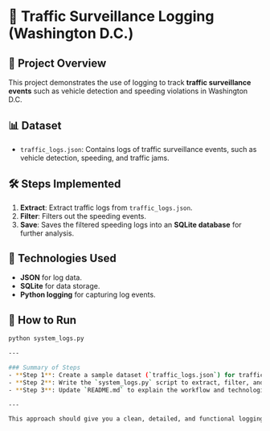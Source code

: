 # 🚦 Traffic Surveillance Logging (Washington D.C.)

## 📌 Project Overview
This project demonstrates the use of logging to track **traffic surveillance events** such as vehicle detection and speeding violations in Washington D.C.

## 📊 Dataset
- `traffic_logs.json`: Contains logs of traffic surveillance events, such as vehicle detection, speeding, and traffic jams.

## 🛠️ Steps Implemented
1. **Extract**: Extract traffic logs from `traffic_logs.json`.
2. **Filter**: Filters out the speeding events.
3. **Save**: Saves the filtered speeding logs into an **SQLite database** for further analysis.

## 🚀 Technologies Used
- **JSON** for log data.
- **SQLite** for data storage.
- **Python logging** for capturing log events.

## 🔧 How to Run
```sh
python system_logs.py

---

### Summary of Steps
- **Step 1**: Create a sample dataset (`traffic_logs.json`) for traffic surveillance events.
- **Step 2**: Write the `system_logs.py` script to extract, filter, and save speeding event logs to a database.
- **Step 3**: Update `README.md` to explain the workflow and technologies used in the project.

---

This approach should give you a clean, detailed, and functional logging use case. Let me know if you'd like to proceed to the next one!







